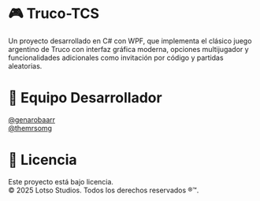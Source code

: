 # 🎮 Truco-TCS

Un proyecto desarrollado en C# con WPF, que implementa el clásico juego argentino de Truco con interfaz gráfica moderna, opciones multijugador y funcionalidades adicionales como invitación por código y partidas aleatorias.

# 👥 Equipo Desarrollador

[@genarobaarr](https://github.com/genarobaarr)  
[@themrsomg](https://github.com/themrsomg)

# 📜 Licencia

Este proyecto está bajo licencia.  
© 2025 Lotso Studios. Todos los derechos reservados ®™.
